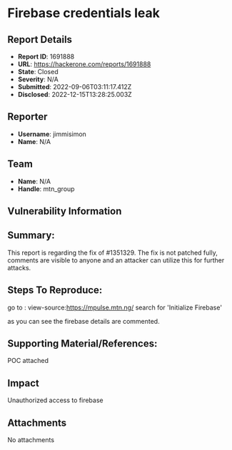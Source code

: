 # Firebase credentials leak

## Report Details
- **Report ID**: 1691888
- **URL**: https://hackerone.com/reports/1691888
- **State**: Closed
- **Severity**: N/A
- **Submitted**: 2022-09-06T03:11:17.412Z
- **Disclosed**: 2022-12-15T13:28:25.003Z

## Reporter
- **Username**: jimmisimon
- **Name**: N/A

## Team
- **Name**: N/A
- **Handle**: mtn_group

## Vulnerability Information
## Summary:
This report is regarding the fix of #1351329.
The fix is not patched fully, comments are visible to anyone and an attacker can utilize this for further attacks.

## Steps To Reproduce:
go to : view-source:https://mpulse.mtn.ng/
search for 'Initialize Firebase'

as you can see the firebase details are commented.

## Supporting Material/References:
POC attached

## Impact

Unauthorized access to firebase

## Attachments
No attachments
